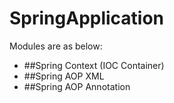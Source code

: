 # SpringApplication

Modules are as below:

- ##Spring Context (IOC Container)
- ##Spring AOP XML
- ##Spring AOP Annotation
